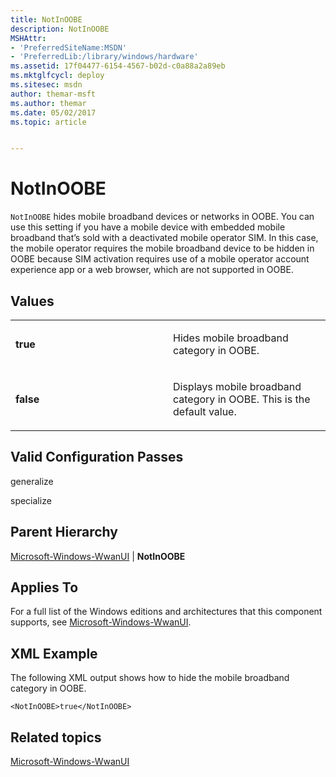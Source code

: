 ```yaml
---
title: NotInOOBE
description: NotInOOBE
MSHAttr:
- 'PreferredSiteName:MSDN'
- 'PreferredLib:/library/windows/hardware'
ms.assetid: 17f04477-6154-4567-b02d-c0a88a2a89eb
ms.mktglfcycl: deploy
ms.sitesec: msdn
author: themar-msft
ms.author: themar
ms.date: 05/02/2017
ms.topic: article


---
```


# NotInOOBE


`NotInOOBE` hides mobile broadband devices or networks in OOBE. You can use this setting if you have a mobile device with embedded mobile broadband that’s sold with a deactivated mobile operator SIM. In this case, the mobile operator requires the mobile broadband device to be hidden in OOBE because SIM activation requires use of a mobile operator account experience app or a web browser, which are not supported in OOBE.

## Values


<table>
<colgroup>
<col width="50%" />
<col width="50%" />
</colgroup>
<tbody>
<tr class="odd">
<td><p><strong>true</strong></p></td>
<td><p>Hides mobile broadband category in OOBE.</p></td>
</tr>
<tr class="even">
<td><p><strong>false</strong></p></td>
<td><p>Displays mobile broadband category in OOBE. This is the default value.</p></td>
</tr>
</tbody>
</table>

 

## Valid Configuration Passes


generalize

specialize

## Parent Hierarchy


[Microsoft-Windows-WwanUI](microsoft-windows-wwanui.md) | **NotInOOBE**

## Applies To


For a full list of the Windows editions and architectures that this component supports, see [Microsoft-Windows-WwanUI](microsoft-windows-wwanui.md).

## XML Example


The following XML output shows how to hide the mobile broadband category in OOBE.

```
<NotInOOBE>true</NotInOOBE>
```

## Related topics


[Microsoft-Windows-WwanUI](microsoft-windows-wwanui.md)

 

 







